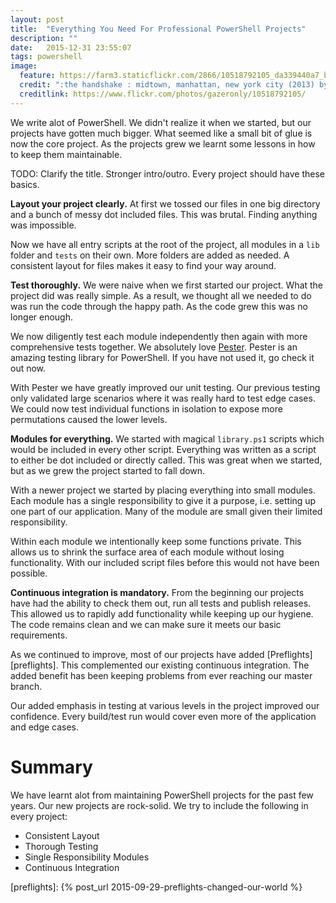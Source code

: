 ```yaml
---
layout: post
title:  "Everything You Need For Professional PowerShell Projects"
description: ""
date:   2015-12-31 23:55:07
tags: powershell
image:
  feature: https://farm3.staticflickr.com/2866/10518792105_da339440a7_b.jpg
  credit: ":the handshake : midtown, manhattan, new york city (2013) by torbakhopper - CC BY-ND 2.0"
  creditlink: https://www.flickr.com/photos/gazeronly/10518792105/
---
```


We write alot of PowerShell. We didn't realize it when we started, but our
projects have gotten much bigger. What seemed like a small bit of glue is now
the core project. As the projects grew we learnt some lessons in how to keep
them maintainable.

TODO: Clarify the title. Stronger intro/outro. Every project should have these basics.

**Layout your project clearly.** At first we tossed our files in one big
directory and a bunch of messy dot included files. This was brutal. Finding
anything was impossible.

Now we have all entry scripts at the root of the project, all modules in a
``lib`` folder and ``tests`` on their own. More folders are added as needed.
A consistent layout for files makes it easy to find your way around.

**Test thoroughly.** We were naive when we first started our project. What the
project did was really simple. As a result, we thought all we needed to do was
run the code through the happy path. As the code grew this was no longer enough.

We now diligently test each module independently then again with more
comprehensive tests together. We absolutely love [Pester][pester]. Pester is
an amazing testing library for PowerShell. If you have not used it, go check
it out now.

With Pester we have greatly improved our unit testing. Our previous testing
only validated large scenarios where it was really hard to test edge cases.
We could now test individual functions in isolation to expose more permutations
caused the lower levels.

**Modules for everything.** We started with magical ``library.ps1`` scripts which
would be included in every other script. Everything was written as a script to
either be dot included or directly called. This was great when we started, but
as we grew the project started to fall down.

With a newer project we started by placing everything into small modules. Each
module has a single responsibility to give it a purpose, i.e. setting up one
part of our application. Many of the module are small given their limited
responsibility.

Within each module we intentionally keep some functions private. This allows us
to shrink the surface area of each module without losing functionality. With
our included script files before this would not have been possible.

**Continuous integration is mandatory.** From the beginning our projects
have had the ability to check them out, run all tests and publish releases.
This allowed us to rapidly add functionality while keeping up our hygiene. The
code remains clean and we can make sure it meets our basic requirements.

As we continued to improve, most of our projects have added [Preflights][preflights].
This complemented our existing continuous integration. The added benefit has been
keeping problems from ever reaching our master branch.

Our added emphasis in testing at various levels in the project improved our
confidence. Every build/test run would cover even more of the application and
edge cases.

Summary
===============================================================================

We have learnt alot from maintaining PowerShell projects for the past few years.
Our new projects are rock-solid. We try to include the following in every project:

* Consistent Layout
* Thorough Testing
* Single Responsibility Modules
* Continuous Integration

[pester]: https://github.com/pester/Pester
[preflights]: {% post_url 2015-09-29-preflights-changed-our-world %}
